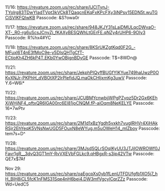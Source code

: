 11/16:
https://revature.zoom.us/rec/share/lJCITynJ-TYolrg83TDwYIadTVpt3kVCk8TQaqcnEKqFxKPcFXy3iNPsv15EDN5t.wuTGCiSVlKFQlwKB
Passcode: &S?owa0r

11/17:
https://revature.zoom.us/rec/share/948JKJY31sLaiDMULqcDWvaO-XT-_R0-rg6uScsJCnyZj_fKAXyBESQWhLtGErFE.qNZy4rUHP6-9OIy3
Passcode: R%hx4#YC

11/18:
https://revature.zoom.us/rec/share/8KSrUKZgtKqd0F2G_-MFuxI6T4nE3fMoC9e-y5DIsQHTgCfT-ECtioKh4ZH6kP4T.EKb0YwOBjgnBDyGE
Passcode: T$=8WDn@

11/21:
https://revature.zoom.us/rec/share/JekphPIQyffBUGfYIKYue749haUwzP0OKvXNJr-PKPhH_dVBOtXP2lrPlefidJQ.maOkCHljxmKg3uwV
Passcode: Y.6=W6i*

11/22:
https://revature.zoom.us/rec/share/JCUBMYcnwbjjWPgPZypz5Dr2Gx6KEhXiWHjNF4_pftxQR6lGA00rc6EI81joCNQM.fP-aiOqm8NeKELYE
Passcode: 16*7wPtv

11/23: 
https://revature.zoom.us/rec/share/2M1d1xBzYgdh5vxkh7vugIRHVr4XiHAkRSjr2EhYeqK5VNsNwUGD5FOuxN8eWYug.m5uOWeH14_mlZboy 
Passcode: tem7s+D^

11/28:
https://revature.zoom.us/rec/share/3MJsdSQLrSOqIKyUU3JTJjIOWROWf0JFavr1gR__3dvQ3GT1mY-RvVXEVbFGLkc9.qHBgxR-s3ip42VTw
Passcode: QE7x$7Af

Nov 29:
https://revature.zoom.us/rec/share/oaEgcpXs0yb1fLenUTFDUfgfb1XO5j7_hH_BIH8iCL5fcK1nFMS31Sqe4nH6bei4.DW3mfVgcylCqrZZz
Passcode: Wd=UedC5
